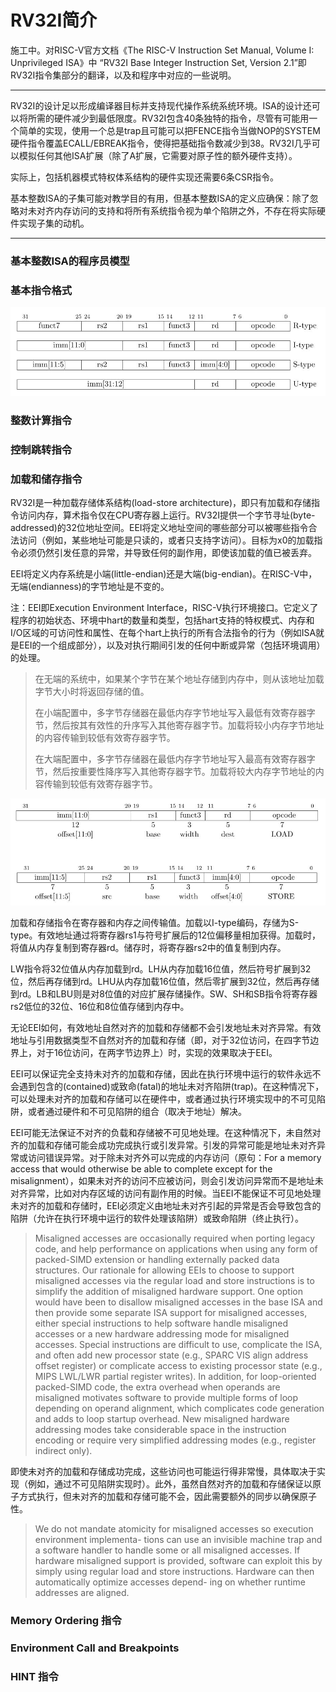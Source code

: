 # RV32I简介

施工中。对RISC-V官方文档《The RISC-V Instruction Set Manual, Volume I: Unprivileged ISA》中 “RV32I Base Integer Instruction Set,
Version 2.1”即RV32I指令集部分的翻译，以及和程序中对应的一些说明。

---

RV32I的设计足以形成编译器目标并支持现代操作系统系统环境。ISA的设计还可以将所需的硬件减少到最低限度。RV32I包含40条独特的指令，尽管有可能用一个简单的实现，使用一个总是trap且可能可以把FENCE指令当做NOP的SYSTEM硬件指令覆盖ECALL/EBREAK指令，使得把基础指令数减少到38。RV32I几乎可以模拟任何其他ISA扩展（除了A扩展，它需要对原子性的额外硬件支持）。

实际上，包括机器模式特权体系结构的硬件实现还需要6条CSR指令。

基本整数ISA的子集可能对教学目的有用，但基本整数ISA的定义应确保：除了忽略对未对齐内存访问的支持和将所有系统指令视为单个陷阱之外，不存在将实际硬件实现子集的动机。

---



### 基本整数ISA的程序员模型



### 基本指令格式

![InstructionType](https://github.com/Noob-lyh/RISC-V-BOOM-code-reading/blob/main/pics/InstructionType.jpg)

### 整数计算指令



### 控制跳转指令



### 加载和储存指令

RV32I是一种加载存储体系结构(load-store architecture)，即只有加载和存储指令访问内存，算术指令仅在CPU寄存器上运行。RV32I提供一个字节寻址(byte-addressed)的32位地址空间。EEI将定义地址空间的哪些部分可以被哪些指令合法访问（例如，某些地址可能是只读的，或者只支持字访问）。目标为x0的加载指令必须仍然引发任意的异常，并导致任何的副作用，即使该加载的值已被丢弃。

EEI将定义内存系统是小端(little-endian)还是大端(big-endian)。在RISC-V中，无端(endianness)的字节地址是不变的。

注：EEI即Execution Environment Interface，RISC-V执行环境接口。它定义了程序的初始状态、环境中hart的数量和类型，包括hart支持的特权模式、内存和I/O区域的可访问性和属性、在每个hart上执行的所有合法指令的行为（例如ISA就是EEI的一个组成部分），以及对执行期间引发的任何中断或异常（包括环境调用）的处理。

> 在无端的系统中，如果某个字节在某个地址存储到内存中，则从该地址加载字节大小时将返回存储的值。
>
> 在小端配置中，多字节存储器在最低内存字节地址写入最低有效寄存器字节，然后按其有效性的升序写入其他寄存器字节。加载将较小内存字节地址的内容传输到较低有效寄存器字节。
>
> 在大端配置中，多字节存储器在最低内存字节地址写入最高有效寄存器字节，然后按重要性降序写入其他寄存器字节。加载将较大内存字节地址的内容传输到较低有效寄存器字节。

![LoadStore](https://github.com/Noob-lyh/RISC-V-BOOM-code-reading/blob/main/pics/LoadStore.jpg)

加载和存储指令在寄存器和内存之间传输值。加载以I-type编码，存储为S-type。有效地址通过将寄存器rs1与符号扩展后的12位偏移量相加获得。加载时，将值从内存复制到寄存器rd。储存时，将寄存器rs2中的值复制到内存。

LW指令将32位值从内存加载到rd。LH从内存加载16位值，然后符号扩展到32位，然后再存储到rd。LHU从内存加载16位值，然后零扩展到32位，然后再存储到rd。LB和LBU则是对8位值的对应扩展存储操作。SW、SH和SB指令将寄存器rs2低位的32位、16位和8位值存储到内存中。

无论EEI如何，有效地址自然对齐的加载和存储都不会引发地址未对齐异常。有效地址与引用数据类型不自然对齐的加载和存储（即，对于32位访问，在四字节边界上，对于16位访问，在两字节边界上）时，实现的效果取决于EEI。

EEI可以保证完全支持未对齐的加载和存储，因此在执行环境中运行的软件永远不会遇到包含的(contained)或致命(fatal)的地址未对齐陷阱(trap)。在这种情况下，可以处理未对齐的加载和存储可以在硬件中，或者通过执行环境实现中的不可见陷阱，或者通过硬件和不可见陷阱的组合（取决于地址）解决。

EEI可能无法保证不对齐的负载和存储被不可见地处理。在这种情况下，未自然对齐的加载和存储可能会成功完成执行或引发异常。引发的异常可能是地址未对齐异常或访问错误异常。对于除未对齐外可以完成的内存访问（原句：For a memory access that would otherwise be able to complete except for the misalignment），如果未对齐的访问不应被访问，则会引发访问异常而不是地址未对齐异常，比如对内存区域的访问有副作用的时候。当EEI不能保证不可见地处理未对齐的加载和存储时，EEI必须定义由地址未对齐引起的异常是否会导致包含的陷阱（允许在执行环境中运行的软件处理该陷阱）或致命陷阱（终止执行）。

> Misaligned accesses are occasionally required when porting legacy code, and help performance on
> applications when using any form of packed-SIMD extension or handling externally packed data
> structures. Our rationale for allowing EEIs to choose to support misaligned accesses via the
> regular load and store instructions is to simplify the addition of misaligned hardware support.
> One option would have been to disallow misaligned accesses in the base ISA and then provide
> some separate ISA support for misaligned accesses, either special instructions to help software
> handle misaligned accesses or a new hardware addressing mode for misaligned accesses. Special
> instructions are difficult to use, complicate the ISA, and often add new processor state (e.g.,
> SPARC VIS align address offset register) or complicate access to existing processor state (e.g.,
> MIPS LWL/LWR partial register writes).
> In addition, for loop-oriented packed-SIMD code,
> the extra overhead when operands are misaligned motivates software to provide multiple forms
> of loop depending on operand alignment, which complicates code generation and adds to loop
> startup overhead. New misaligned hardware addressing modes take considerable space in the
> instruction encoding or require very simplified addressing modes (e.g., register indirect only).

即使未对齐的加载和存储成功完成，这些访问也可能运行得非常慢，具体取决于实现（例如，通过不可见陷阱实现时）。此外，虽然自然对齐的加载和存储保证以原子方式执行，但未对齐的加载和存储可能不会，因此需要额外的同步以确保原子性。

> We do not mandate atomicity for misaligned accesses so execution environment implementa-
> tions can use an invisible machine trap and a software handler to handle some or all misaligned
> accesses. If hardware misaligned support is provided, software can exploit this by simply using
> regular load and store instructions. Hardware can then automatically optimize accesses depend-
> ing on whether runtime addresses are aligned.



### Memory Ordering 指令



### Environment Call and Breakpoints



### HINT 指令

